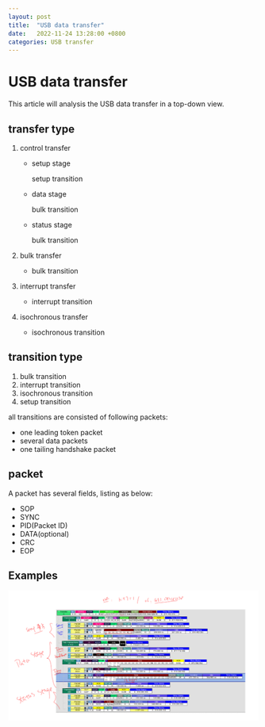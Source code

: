 ```yaml
---
layout: post
title:  "USB data transfer"
date:   2022-11-24 13:28:00 +0800
categories: USB transfer
---
```


# USB data transfer

This article will analysis the USB data transfer in a top-down view.

## transfer type

1. control transfer

   - setup stage

     setup transition

   - data stage

     bulk transition

   - status stage

     bulk transition

2. bulk transfer

   - bulk transition

3. interrupt transfer

   - interrupt transition

4. isochronous transfer

   - isochronous transition

## transition type

1. bulk transition
2. interrupt transition
3. isochronous transition
4. setup transition

all transitions are consisted of following packets:

- one leading token packet
- several data packets
- one tailing handshake packet

## packet

A packet has several fields, listing as below:

- SOP
- SYNC
- PID(Packet ID)
- DATA(optional)
- CRC
- EOP

## Examples

![image-20221124123543185](/assets/image-20221124123543185.png)